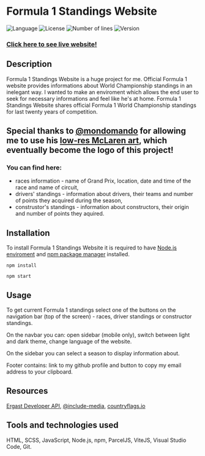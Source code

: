 # Formula 1 Standings Website

![Language](https://img.shields.io/badge/language-JavaScript-3993fa)
![License](https://img.shields.io/github/license/karolstawowski/Formula_1_Standings_Website?color=3993fa)
![Number of lines](https://img.shields.io/tokei/lines/github/karolstawowski/Formula_1_Standings_Website?color=3993fa)
![Version](https://img.shields.io/badge/version-1.0.0.0-3993fa) <br>

### <a href="https://karolstawowski.github.io/Formula_1_Standings_Website/">Click here to see live website!</a>

## Description
Formula 1 Standings Website is a huge project for me. Official Formula 1 website provides informations about World Championship standings in an inelegant way. 
I wanted to make an enviroment which allows the end user to seek for necessary informations and feel like he's at home. Formula 1 Standings Website shares official Formula 1
World Championship standings for last twenty years of competition. 

## Special thanks to <a href="https://www.reddit.com/user/mondomando">@mondomando</a> for allowing me to use his <a href="https://www.reddit.com/r/formula1/comments/lx6d0y/oc_ayrton_senna_lowres_art/">low-res McLaren art</a>, which eventually become the logo of this project!

### You can find here:
- races information - name of Grand Prix, location, date and time of the race and name of circuit,
- drivers' standings - information about drivers, their teams and number of points they acquired during the season,
- construstor's standings - information about constructors, their origin and number of points they aquired.

## Installation

To install Formula 1 Standings Website it is required to have <a href="https://nodejs.org/en/download/">Node.js enviroment</a> and <a href="https://docs.npmjs.com/downloading-and-installing-node-js-and-npm">npm package manager</a> installed. 

```
npm install

npm start
```

## Usage
 To get current Formula 1 standings select one of the buttons on the navigation bar (top of the screen) - races, driver standings or constructor standings.
 
 On the navbar you can: open sidebar (mobile only), switch between light and dark theme, change language of the website.
 
 On the sidebar you can select a season to display information about.
 
 Footer contains: link to my github profile and button to copy my email address to your clipboard.

## Resources
<a href="http://ergast.com/mrd/">Ergast Developer API</a>, <a href="https://eduardoboucas.github.io/include-media/">@include-media</a>, <a href="www.countryflags.io">countryflags.io</a>


## Tools and technologies used
HTML, SCSS, JavaScript, Node.js, npm, ParcelJS, ViteJS, Visual Studio Code, Git. 
